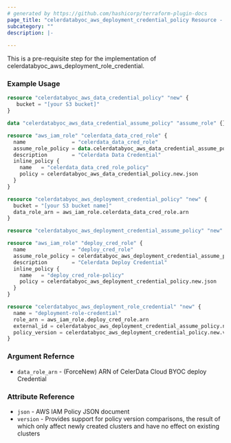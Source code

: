 ```yaml
---
# generated by https://github.com/hashicorp/terraform-plugin-docs
page_title: "celerdatabyoc_aws_deployment_credential_policy Resource - terraform-provider-celerdatabyoc"
subcategory: ""
description: |-
  
---
```


This is a pre-requisite step for the implementation of celerdatabyoc_aws_deployment_role_credential.

### Example Usage

```terraform
resource "celerdatabyoc_aws_data_credential_policy" "new" {
   bucket = "[your S3 bucket]"
}

data "celerdatabyoc_aws_data_credential_assume_policy" "assume_role" {}

resource "aws_iam_role" "celerdata_data_cred_role" {
  name               = "celerdata_data_cred_role"
  assume_role_policy = data.celerdatabyoc_aws_data_credential_assume_policy.assume_role.json
  description        = "Celerdata Data Credential"
  inline_policy {
    name   = "celerdata_data_cred_role_policy"
    policy = celerdatabyoc_aws_data_credential_policy.new.json
  }
}

resource "celerdatabyoc_aws_deployment_credential_policy" "new" {
  bucket = "[your S3 bucket name]"
  data_role_arn = aws_iam_role.celerdata_data_cred_role.arn 
}

resource "celerdatabyoc_aws_deployment_credential_assume_policy" "new" {}

resource "aws_iam_role" "deploy_cred_role" {
  name               = "deploy_cred_role"
  assume_role_policy = celerdatabyoc_aws_deployment_credential_assume_policy.new.json
  description        = "Celerdata Deploy Credential"
  inline_policy {
    name   = "deploy_cred_role-policy"
    policy = celerdatabyoc_aws_deployment_credential_policy.new.json 
  }
}

resource "celerdatabyoc_aws_deployment_role_credential" "new" {
  name = "deployment-role-credential"
  role_arn = aws_iam_role.deploy_cred_role.arn
  external_id = celerdatabyoc_aws_deployment_credential_assume_policy.new.external_id 
  policy_version = celerdatabyoc_aws_deployment_credential_policy.new.version 
}
```

### Argument Refernce
* `data_role_arn` - (ForceNew) ARN of  CelerData Cloud BYOC deploy Credential

### Attribute Reference
* `json` - AWS IAM Policy JSON document
* `version` - Provides support for policy version comparisons, the result of which only affect newly created clusters and have no effect on existing clusters